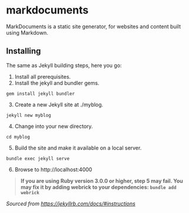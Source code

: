 # markdocuments
MarkDocuments is a static site generator, for websites and content built using Markdown.

## Installing
The same as Jekyll building steps, here you go:

1. Install all prerequisites.
2. Install the jekyll and bundler gems.
```
gem install jekyll bundler
```
3. Create a new Jekyll site at ./myblog.
```
jekyll new myblog
```
4. Change into your new directory.
```
cd myblog
```
5. Build the site and make it available on a local server.
```
bundle exec jekyll serve
```
6. Browse to http://localhost:4000

> **If you are using Ruby version 3.0.0 or higher, step 5 may fail. You may fix it by adding webrick to your dependencies: `bundle add webrick`**

*Sourced from https://jekyllrb.com/docs/#instructions*
